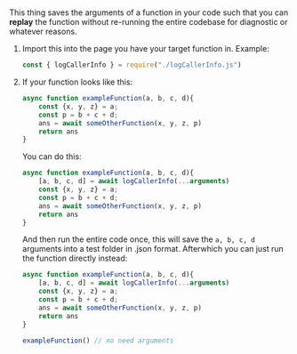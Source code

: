#

This thing saves the arguments of a function in your code such that you can **replay** the function without re-running the entire codebase for diagnostic or whatever reasons.

1. Import this into the page you have your target function in.
    Example:

    ```javascript
    const { logCallerInfo } = require("./logCallerInfo.js")
    ```

2. If your function looks like this:

    ```javascript
    async function exampleFunction(a, b, c, d){
        const {x, y, z} = a;
        const p = b + c + d;
        ans = await someOtherFunction(x, y, z, p)
        return ans
    }
    ```

    You can do this:

    ```javascript
    async function exampleFunction(a, b, c, d){
        [a, b, c, d] = await logCallerInfo(...arguments)
        const {x, y, z} = a;
        const p = b + c + d;
        ans = await someOtherFunction(x, y, z, p)
        return ans
    }
    ```

    And then run the entire code once, this will save the ``a, b, c, d`` arguments into a test folder in .json format. Afterwhich you can just run the function directly instead:

    ```javascript
    async function exampleFunction(a, b, c, d){
        [a, b, c, d] = await logCallerInfo(...arguments)
        const {x, y, z} = a;
        const p = b + c + d;
        ans = await someOtherFunction(x, y, z, p)
        return ans
    }

    exampleFunction() // no need arguments
    ```
